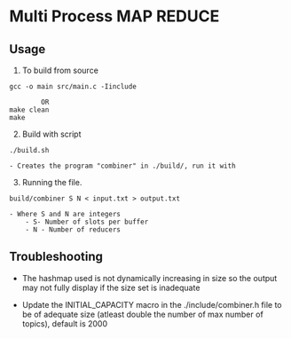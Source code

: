 # Multi Process MAP REDUCE


## Usage
1. To build from source
```
gcc -o main src/main.c -Iinclude

        OR
make clean
make
```

2. Build with script
```
./build.sh
```
    - Creates the program "combiner" in ./build/, run it with

3. Running the file. 
```
build/combiner S N < input.txt > output.txt
```
    - Where S and N are integers 
        - S- Number of slots per buffer
        - N - Number of reducers

## Troubleshooting
- The hashmap used is not dynamically increasing in size so the output may not fully display if the size set is inadequate

- Update the INITIAL_CAPACITY macro in the ./include/combiner.h file to be of adequate size (atleast double the number of max number of topics), default is 2000
